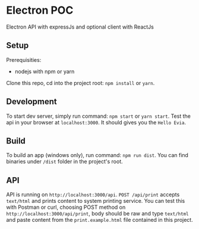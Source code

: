 # Electron POC

Electron API with expressJs and optional client with ReactJs

## Setup

Prerequisities:
- nodejs with npm or yarn

Clone this repo, cd into the project root: `npm install` or `yarn`.

## Development

To start dev server, simply run command: `npm start` or `yarn start`.
Test the api in your browser at `localhost:3000`. It should gives you the `Hello Evia`.

## Build

To build an app (windows only), run command: `npm run dist`.
You can find binaries under `/dist` folder in the project's root.

## API

API is running on `http://localhost:3000/api`.
`POST /api/print` accepts `text/html` and prints content to system printing service.
You can test this with Postman or curl, choosing POST method on `http://localhost:3000/api/print`, body should be raw and type `text/html` and paste content from the `print.example.html` file contained in this project.